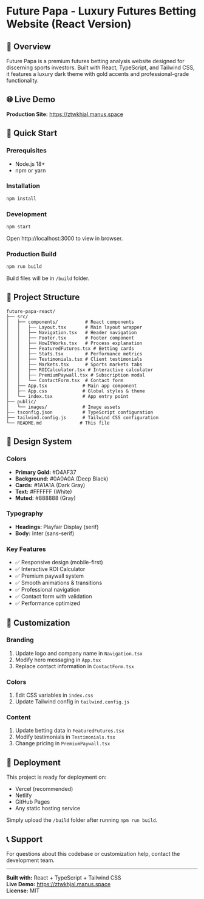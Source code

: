 # Future Papa - Luxury Futures Betting Website (React Version)

## 🎯 Overview
Future Papa is a premium futures betting analysis website designed for discerning sports investors. Built with React, TypeScript, and Tailwind CSS, it features a luxury dark theme with gold accents and professional-grade functionality.

## 🌐 Live Demo
**Production Site:** https://ztwkhjal.manus.space

## 🚀 Quick Start

### Prerequisites
- Node.js 18+ 
- npm or yarn

### Installation
```bash
npm install
```

### Development
```bash
npm start
```
Open http://localhost:3000 to view in browser.

### Production Build
```bash
npm run build
```
Build files will be in `/build` folder.

## 📁 Project Structure
```
future-papa-react/
├── src/
│   ├── components/          # React components
│   │   ├── Layout.tsx       # Main layout wrapper
│   │   ├── Navigation.tsx   # Header navigation
│   │   ├── Footer.tsx       # Footer component
│   │   ├── HowItWorks.tsx   # Process explanation
│   │   ├── FeaturedFutures.tsx # Betting cards
│   │   ├── Stats.tsx        # Performance metrics
│   │   ├── Testimonials.tsx # Client testimonials
│   │   ├── Markets.tsx      # Sports markets tabs
│   │   ├── ROICalculator.tsx # Interactive calculator
│   │   ├── PremiumPaywall.tsx # Subscription modal
│   │   └── ContactForm.tsx  # Contact form
│   ├── App.tsx             # Main app component
│   ├── App.css             # Global styles & theme
│   └── index.tsx           # App entry point
├── public/
│   └── images/             # Image assets
├── tsconfig.json           # TypeScript configuration
├── tailwind.config.js      # Tailwind CSS configuration
└── README.md              # This file
```

## 🎨 Design System

### Colors
- **Primary Gold:** #D4AF37
- **Background:** #0A0A0A (Deep Black)
- **Cards:** #1A1A1A (Dark Gray)
- **Text:** #FFFFFF (White)
- **Muted:** #888888 (Gray)

### Typography
- **Headings:** Playfair Display (serif)
- **Body:** Inter (sans-serif)

### Key Features
- ✅ Responsive design (mobile-first)
- ✅ Interactive ROI Calculator
- ✅ Premium paywall system
- ✅ Smooth animations & transitions
- ✅ Professional navigation
- ✅ Contact form with validation
- ✅ Performance optimized

## 🔧 Customization

### Branding
1. Update logo and company name in `Navigation.tsx`
2. Modify hero messaging in `App.tsx`
3. Replace contact information in `ContactForm.tsx`

### Colors
1. Edit CSS variables in `index.css`
2. Update Tailwind config in `tailwind.config.js`

### Content
1. Update betting data in `FeaturedFutures.tsx`
2. Modify testimonials in `Testimonials.tsx`
3. Change pricing in `PremiumPaywall.tsx`

## 🚀 Deployment
This project is ready for deployment on:
- Vercel (recommended)
- Netlify
- GitHub Pages
- Any static hosting service

Simply upload the `/build` folder after running `npm run build`.

## 📞 Support
For questions about this codebase or customization help, contact the development team.

---

**Built with:** React + TypeScript + Tailwind CSS  
**Live Demo:** https://ztwkhjal.manus.space  
**License:** MIT

